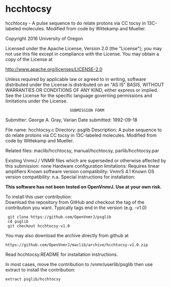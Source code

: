 # hcchtocsy
 hcchtocsy - A pulse sequence to do relate protons via CC tocsy in
 13C-labeled
 molecules. Modified from code by Wittekamp and Mueller.

 Copyright 2016 University of Oregon

 Licensed under the Apache License, Version 2.0 (the "License");
 you may not use this file except in compliance with the License.
 You may obtain a copy of the License at

   http://www.apache.org/licenses/LICENSE-2.0

 Unless required by applicable law or agreed to in writing, software
 distributed under the License is distributed on an "AS IS" BASIS,
 WITHOUT WARRANTIES OR CONDITIONS OF ANY KIND, either express or implied.
 See the License for the specific language governing permissions and
 limitations under the License.

                                SUBMISSION FORM

Submitter:      George A. Gray, Varian
Date submitted: 1992-09-18

File name:      hcchtocsy.c
Directory:      psglib
Description:    A pulse sequence to do relate protons via CC tocsy in
		13C-labeled molecules. Modified from code by Wittekamp and
		Mueller.

Related files:  maclib/hcchtocsy, manual/hcchtocsy, parlib/hcchtocsy.par


Existing VnmrJ / VNMR files which are superseded or
otherwise affected by this submission:  none
Hardware configuration limitations:     Requires linear amplifiers
Known software version compatibility:   VnmrS 4.1
Known OS version compatibility:         n.a.
Special instructions for installation:

**This software has not been tested on OpenVnmrJ. Use at your own risk.**

To install this user contribution:  
Download the repository from GitHub and checkout the tag of the contribution you want.
Typically tags end in the version (e.g. -v1.0)

     git clone https://github.com/OpenVnmrJ/psglib  
     cd psglib  
     git checkout hcchtocsy-v1.0


You may also download the archive directly from github at

    https://github.com/OpenVnmrJ/maclib/archive/hcchtocsy-v1.0.zip

Read hcchtocsy.README for installation instructions.

In most cases, move the contribution to /vnmr/userlib/psglib 
then use extract to install the contribution:  

    extract psglib/hcchtocsy